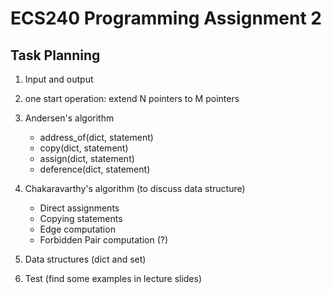 # ECS240 Programming Assignment 2

## Task Planning
1. Input and output 
2. one start operation: extend N pointers to M pointers
3. Andersen's algorithm
    - address_of(dict, statement)
    - copy(dict, statement)
    - assign(dict, statement)
    - deference(dict, statement)
4. Chakaravarthy's algorithm (to discuss data structure)
    - Direct assignments
    - Copying statements
    - Edge computation
    - Forbidden Pair computation (?)

5. Data structures (dict and set)
6. Test (find some examples in lecture slides)
